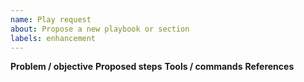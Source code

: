 ```yaml
---
name: Play request
about: Propose a new playbook or section
labels: enhancement
---
```

**Problem / objective**
**Proposed steps**
**Tools / commands**
**References**